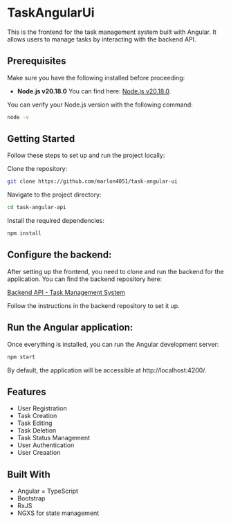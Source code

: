 
# TaskAngularUi

This is the frontend for the task management system built with Angular. It allows users to manage tasks by interacting with the backend API.

## Prerequisites

Make sure you have the following installed before proceeding:

- **Node.js v20.18.0** You can find here: [Node.js v20.18.0]( https://nodejs.org/en/download/package-manager).

You can verify your Node.js version with the following command:

```sh
node -v
```

## Getting Started
Follow these steps to set up and run the project locally:

Clone the repository:

```sh
git clone https://github.com/marlon4051/task-angular-ui
```
Navigate to the project directory:
```sh
cd task-angular-api
```
Install the required dependencies:
```sh
npm install
```

## Configure the backend:

After setting up the frontend, you need to clone and run the backend for the application. You can find the backend repository here:

[Backend API - Task Management System](https://github.com/marlon4051/task-api)

Follow the instructions in the backend repository to set it up.

## Run the Angular application:

Once everything is installed, you can run the Angular development server:

```sh
npm start
```
By default, the application will be accessible at http://localhost:4200/.

## Features
- User Registration
- Task Creation
- Task Editing
- Task Deletion
- Task Status Management
- User Authentication
- User Creaation

## Built With
- Angular
= TypeScript
- Bootstrap
- RxJS
- NGXS for state management